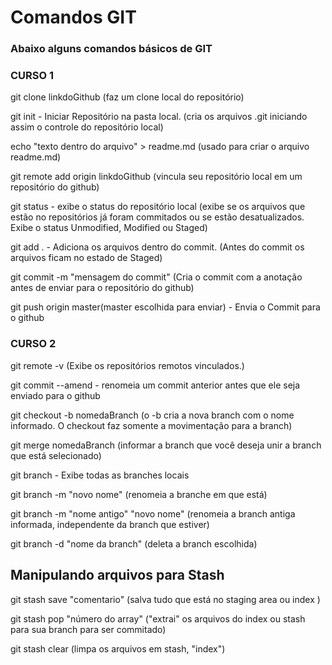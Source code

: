# Comandos GIT
### Abaixo alguns comandos básicos de GIT

### CURSO 1
git clone linkdoGithub (faz um clone local do repositório)

git init - Iniciar Repositório na pasta local. (cria os arquivos .git iniciando assim o controle do repositório local)

echo "texto dentro do arquivo" > readme.md (usado para criar o arquivo readme.md)

git remote add origin linkdoGithub (vincula seu repositório local em um repositório do github)

git status - exibe o status do repositório local (exibe se os arquivos que estão no repositórios já foram commitados ou se estão desatualizados. Exibe o status Unmodified, Modified ou Staged)

git add . - Adiciona os arquivos dentro do commit. (Antes do commit os arquivos ficam no estado de Staged)

git commit -m "mensagem do commit" (Cria o commit com a anotação antes de enviar para o repositório do github)

git push origin master(master escolhida para enviar) - Envia o Commit para o github





### CURSO 2

git remote -v (Exibe os repositórios remotos vinculados.)

git commit --amend - renomeia um commit anterior antes que ele seja enviado para o github

git checkout -b nomedaBranch (o -b cria a nova branch com o nome informado. O checkout faz somente a movimentação para a branch)

git merge nomedaBranch (informar a branch que você deseja unir a branch que está selecionado)

git branch - Exibe todas as branches locais

git branch -m "novo nome" (renomeia a branche em que está)

git branch -m "nome antigo" "novo nome" (renomeia a branch antiga informada, independente da branch que estiver)

git branch -d "nome da branch" (deleta a branch escolhida)

## Manipulando arquivos para Stash

git stash save "comentario" (salva tudo que está no staging area ou index )

git stash pop "número do array" ("extrai" os arquivos do index ou stash para sua branch para ser commitado)

git stash clear (limpa os arquivos em stash, "index")
